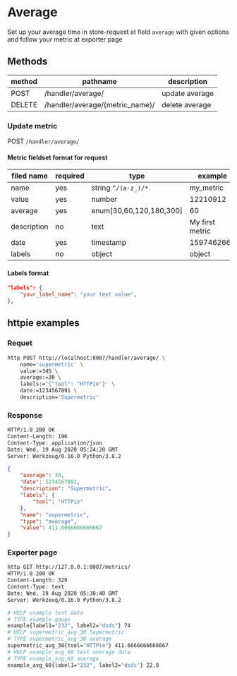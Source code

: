 # Average

Set up your average time in store-request at field `average` with given options and follow your metric at exporter page

## Methods

| method | pathname                        | description    |
| ------ | ------------------------------- | -------------- |
| POST   | /handler/average/               | update average |
| DELETE | /handler/average/{metric_name}/ | delete average |

### Update metric

POST `/handler/average/`

#### Metric fieldset format for request

| filed name  | required | type                    | example         |
| ----------- | -------- | ----------------------- | --------------- |
| name        | yes      | string `^/(a-z_)/*`     | my_metric       |
| value       | yes      | number                  | 12210912        |
| average     | yes      | enum[30,60,120,180,300] | 60              |
| description | no       | text                    | My first metric |
| date        | yes      | timestamp               | 1597462667      |
| labels      | no       | object                  | object          |

#### Labels format

```json
"labels": {
    "your_label_name": "your text value",
},
```

## httpie examples

### Requet

```bash
http POST http://localhost:8087/handler/average/ \
    name='supermetric' \
    value:=345 \
    average:=30 \
    labels:='{"tool": "HTTPie"}' \
    date:=1234567891 \
    description='Supermetric'
```

### Response

```bash
HTTP/1.0 200 OK
Content-Length: 196
Content-Type: application/json
Date: Wed, 19 Aug 2020 05:24:28 GMT
Server: Werkzeug/0.16.0 Python/3.8.2
```

```json
{
    "average": 30,
    "date": 1234567891,
    "description": "Supermetric",
    "labels": {
        "tool": "HTTPie"
    },
    "name": "supermetric",
    "type": "average",
    "value": 411.6666666666667
}
```

### Exporter page

```bash
http GET http://127.0.0.1:8087/metrics/
HTTP/1.0 200 OK
Content-Length: 329
Content-Type: text
Date: Wed, 19 Aug 2020 05:30:40 GMT
Server: Werkzeug/0.16.0 Python/3.8.2

# HELP example test data
# TYPE example gauge
example{label1="232", label2="dsds"} 74
# HELP supermetric_avg_30 Supermetric
# TYPE supermetric_avg_30 average
supermetric_avg_30{tool="HTTPie"} 411.6666666666667
# HELP example_avg_60 test average data
# TYPE example_avg_60 average
example_avg_60{label1="232", label2="dsds"} 22.0
```
